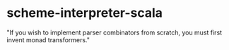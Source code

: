 # scheme-interpreter-scala

"If you wish to implement parser combinators from scratch, you must first invent monad transformers."